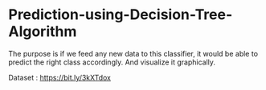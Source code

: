 # Prediction-using-Decision-Tree-Algorithm

The purpose is if we feed any new data to this classifier, it would be able to
predict the right class accordingly. And visualize it graphically.

Dataset : https://bit.ly/3kXTdox
